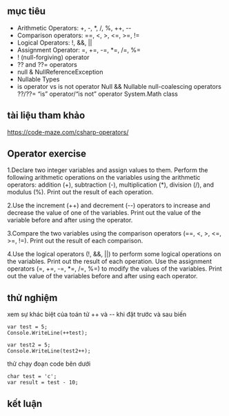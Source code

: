 ## mục tiêu
  - Arithmetic Operators: +, -, *, /, %, ++, --
  - Comparison operators: ==, <, >, <=, >=, !=
  - Logical Operators: !, &&, ||
  - Assignment Operator: =, +=, -=, *=, /=, %=
  - ! (null-forgiving) operator
  - ?? and ??= operators
  - null & NullReferenceException 
  - Nullable Types
  - is operator  vs is not operator 
Null && Nullable
null-coalescing operators ??/??=
“is” operator/“is not” operator
System.Math class
## tài liệu tham khảo
  https://code-maze.com/csharp-operators/
## Operator exercise

1.Declare two integer variables and assign values to them.
Perform the following arithmetic operations on the variables using the arithmetic operators: addition (+), subtraction (-), multiplication (*), division (/), and modulus (%). Print out the result of each operation.

2.Use the increment (++) and decrement (--) operators to increase and decrease the value of one of the variables. Print out the value of the variable before and after using the operator.

3.Compare the two variables using the comparison operators (==, <, >, <=, >=, !=). Print out the result of each comparison.

4.Use the logical operators (!, &&, ||) to perform some logical operations on the variables. Print out the result of each operation.
Use the assignment operators (=, +=, -=, *=, /=, %=) to modify the values of the variables. Print out the value of the variables before and after using each operator.


## thử nghiệm
  
  xem sự khác biệt của toán tử ++ và -- khi đặt trước và sau biến
```
var test = 5;
Console.WriteLine(++test);

var test2 = 5;
Console.WriteLine(test2++);
```

thử chạy đoạn code bên dưới
```
char test = 'c';
var result = test - 10;
```
## kết luận